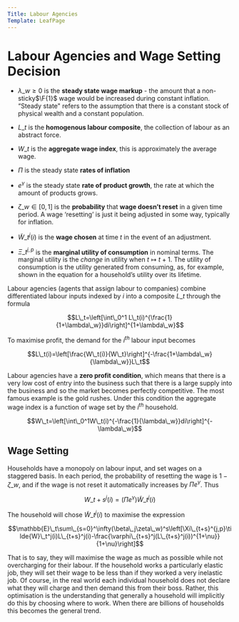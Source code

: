 ```yaml
---
Title: Labour Agencies
Template: LeafPage
---
```


# Labour Agencies and Wage Setting Decision
$\newcommand{\F}[1]{^{[\text{F}#1]}}$$\newcommand{\C}[2]{^{[#1\text{, p.#2}]}}$$\newcommand{\c}[1]{^{[#1]}}$$\newcommand{\Ci}[2]{^{[#1\text{, #2}]}}$
-   $\lambda\_w\geq0$ is the **steady state wage markup** - the
    amount that a non-sticky$\F{1}$ wage would be increased during
    constant inflation. “Steady state" refers to the assumption that
    there is a constant stock of physical wealth and a constant
    population.

-   $L\_t$ is the **homogenous labour composite**, the collection of
    labour as an abstract force.

-   $W\_t$ is the **aggregate wage index**, this is approximately the
    average wage.

-   $\Pi$ is the steady state **rates of inflation**

-   $e^\gamma$ is the steady state **rate of product growth**, the
    rate at which the amount of products grows.

-   $\zeta\_w\in[0,1]$ is the **probability** that **wage doesn’t
    reset** in a given time period. A wage ‘resetting’ is just it
    being adjusted in some way, typically for inflation.

-   $\tilde{W}\_t^j(i)$ is the **wage chosen** at time $t$ in the
    event of an adjustment.

-   $\Xi\_t^{j,p}$ is the **marginal utility of consumption** in
    nominal terms. The marginal utility is the *change* in utility
    when $t\mapsto t+1$. The utility of consumption is the utility
    generated from consuming, as, for example, shown in the equation for
    a household’s utility over its lifetime.

Labour agencies (agents that assign labour to companies) combine
differentiated labour inputs indexed by $i$ into a composite $L\_t$
through the formula

$$L\_t=\left[\int\_0^1 L\_t(i)^{\frac{1}{1+\lambda\_w}}di\right]^{1+\lambda\_w}$$

To maximise profit, the demand for the $i^{th}$ labour input becomes

$$L\_t(i)=\left[\frac{W\_t(i)}{W\_t}\right]^{-\frac{1+\lambda\_w}{\lambda\_w}}L\_t$$

Labour agencies have a **zero profit condition**, which means that
there is a very low cost of entry into the business such that there is a
large supply into the business and so the market becomes perfectly
competitive. The most famous example is the gold rushes. Under this
condition the aggregate wage index is a function of wage set by the
$i^{th}$ household.

$$W\_t=\left[\int\_0^1W\_t(i)^{-\frac{1}{\lambda\_w}}di\right]^{-\lambda\_w}$$

## Wage Setting

Households have a monopoly on labour input, and set wages on a staggered
basis. In each period, the probability of resetting the wage is
$1-\zeta\_w$, and if the wage is not reset it automatically increases by
$\Pi e^\gamma$. Thus

$$W\_{t+s}^j(i)=(\Pi e^\gamma)\tilde{W}\_t^j(i)$$

The household will chose $\tilde{W}\_t^j(i)$ to maximise the expression

$$\mathbb{E}\_t\sum\_{s=0}^\infty(\beta\_j\zeta\_w)^s\left[\Xi\_{t+s}^{j,p}\tilde{W}\_t^j(i)L\_{t+s}^j(i)-\frac{\varphi\_{t+s}^j(L\_{t+s}^j(i))^{1+\nu}}{1+\nu}\right]$$

That is to say, they will maximise the wage as much as possible while
not overcharging for their labour. If the household works a particularly
elastic job, they will set their wage to be less than if they worked a
very inelastic job. Of course, in the real world each individual
household does not declare what they will charge and then demand this
from their boss. Rather, this optimisation is the understanding that
generally a household will implicitly do this by choosing where to work.
When there are billions of households this becomes the general trend.

